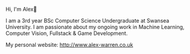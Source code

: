 Hi, I'm Alex👋

I am a 3rd year BSc Computer Science Undergraduate at Swansea University.
I am passionate about my ongoing work in Machine Learning, Computer Vision, Fullstack & Game Development.

My personal website:
http://www.alex-warren.co.uk

